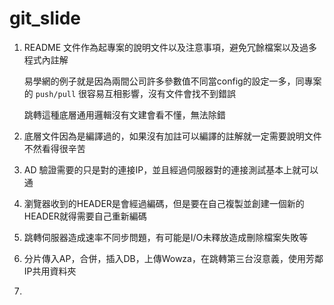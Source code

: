 # git_slide

1. README 文件作為起專案的說明文件以及注意事項，避免冗餘檔案以及過多程式內註解

    易學網的例子就是因為兩間公司許多參數值不同當config的設定一多，同專案的 `push/pull` 很容易互相影響，沒有文件會找不到錯誤

   跳轉這種底層通用邏輯沒有文建會看不懂，無法除錯
  
3. 底層文件因為是編譯過的，如果沒有加註可以編譯的註解就一定需要說明文件不然看得很辛苦
4. AD 驗證需要的只是對的連接IP，並且經過伺服器對的連接測試基本上就可以通
5. 瀏覽器收到的HEADER是會經過編碼，但是要在自己複製並創建一個新的HEADER就得需要自己重新編碼
6. 跳轉伺服器造成速率不同步問題，有可能是I/O未釋放造成刪除檔案失敗等
7. 分片傳入AP，合併，插入DB，上傳Wowza，在跳轉第三台沒意義，使用芳鄰IP共用資料夾
8. 
